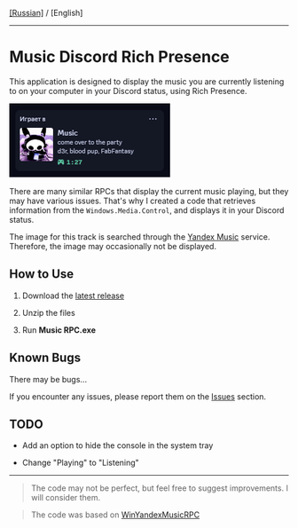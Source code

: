 ﻿[[Russian]](https://github.com/KOTOKOPOLb/Music-RPC/blob/master/README.md) / [English]

------------

# Music Discord Rich Presence

This application is designed to display the music you are currently listening to on your computer in your Discord status, using Rich Presence.

![image](https://github.com/KOTOKOPOLb/Music-RPC/blob/master/images/screen.png)

There are many similar RPCs that display the current music playing, but they may have various issues. That's why I created a code that retrieves information from the `Windows.Media.Control`, and displays it in your Discord status.

The image for this track is searched through the [Yandex Music](https://music.yandex.ru/) service. Therefore, the image may occasionally not be displayed.

## How to Use

1. Download the [latest release](https://github.com/KOTOKOPOLb/Music-RPC/releases)

2. Unzip the files

3. Run **Music RPC.exe**

## Known Bugs

There may be bugs...

If you encounter any issues, please report them on the [Issues](https://github.com/KOTOKOPOLb/Music-RPC/issues) section.

## TODO

- Add an option to hide the console in the system tray

- Change "Playing" to "Listening"

------------

>The code may not be perfect, but feel free to suggest improvements. I will consider them.

>The code was based on [WinYandexMusicRPC](https://github.com/FozerG/WinYandexMusicRPC)
